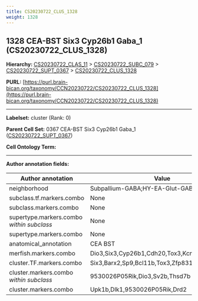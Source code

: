 ```yaml
---
title: CS20230722_CLUS_1328
weight: 1328
---
```

## 1328 CEA-BST Six3 Cyp26b1 Gaba_1 (CS20230722_CLUS_1328)
<b>Hierarchy: </b>
[CS20230722_CLAS_11](../CS20230722_CLAS_11) >
[CS20230722_SUBC_079](../CS20230722_SUBC_079) >
[CS20230722_SUPT_0367](../CS20230722_SUPT_0367) >
[CS20230722_CLUS_1328](../CS20230722_CLUS_1328)

**PURL:** [https://purl.brain-bican.org/taxonomy/CCN20230722/CS20230722_CLUS_1328](https://purl.brain-bican.org/taxonomy/CCN20230722/CS20230722_CLUS_1328)

---


**Labelset:** cluster (Rank: 0)

**Parent Cell Set:** 0367 CEA-BST Six3 Cyp26b1 Gaba_1 ([CS20230722_SUPT_0367](../CS20230722_SUPT_0367))



**Cell Ontology Term:** 

[MARKER GENES.]: #


---

[TRANSFERRED ANNOTATIONS.]: #


[AUTHOR ANNOTATION FIELDS.]: #


**Author annotation fields:**

| Author annotation | Value |
|-------------------|-------|
|neighborhood|Subpallium-GABA;HY-EA-Glut-GABA|
|subclass.tf.markers.combo|None|
|subclass.markers.combo|None|
|supertype.markers.combo _within subclass_|None|
|supertype.markers.combo|None|
|anatomical_annotation|CEA BST|
|merfish.markers.combo|Dio3,Six3,Cyp26b1,Cdh20,Tox3,Kcnk9,Unc5d,Slit2|
|cluster.TF.markers.combo|Six3,Barx2,Sp9,Bcl11b,Tox3,Zfp831|
|cluster.markers.combo _within subclass_|9530026P05Rik,Dio3,Sv2b,Thsd7b|
|cluster.markers.combo|Upk1b,Dlk1,9530026P05Rik,Drd2|
